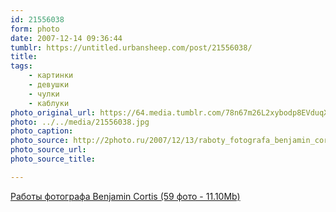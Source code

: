 ```yaml
---
id: 21556038
form: photo
date: 2007-12-14 09:36:44
tumblr: https://untitled.urbansheep.com/post/21556038/
title:
tags:
    - картинки
    - девушки
    - чулки
    - каблуки
photo_original_url: https://64.media.tumblr.com/78n67m26L2xybodp8EVduqXG_1280.jpg
photo: ../../media/21556038.jpg
photo_caption:
photo_source: http://2photo.ru/2007/12/13/raboty_fotografa_benjamin_cortis.html
photo_source_url:
photo_source_title:

---
```


<p><a href="http://2photo.ru/2007/12/13/raboty_fotografa_benjamin_cortis.html">Работы фотографа Benjamin Cortis (59 фото - 11.10Mb)</a></p>
